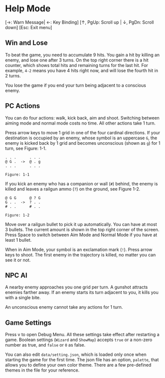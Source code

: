 # Help Mode

[→: Warn Message| ←: Key Binding]
[↑, PgUp: Scroll up | ↓, PgDn: Scroll down]
[Esc: Exit menu]

## Win and Lose

To beat the game, you need to accumulate 9 hits. You gain a hit by killing an enemy, and lose one after 3 turns. On the top right corner there is a hit counter, which shows total hits and remaining turns for the last hit. For example, `4-2` means you have 4 hits right now, and will lose the fourth hit in 2 turns.

You lose the game if you end your turn being adjacent to a conscious enemy.

## PC Actions

You can do four actions: walk, kick back, aim and shoot. Switching between aiming mode and normal mode costs no time. All other actions take 1 turn.

Press arrow keys to move 1 grid in one of the four cardinal directions. If your destination is occupied by an enemy, whose symbol is an uppercase `G`, the enemy is kicked back by 1 grid and becomes unconscious (shown as `g`) for 1 turn, see Figure: 1-1.

    . . .      . . .
    @ G .  ->  @ . g
    . . .      . . .

    Figure: 1-1

If you kick an enemy who has a companion or wall (`#`) behind, the enemy is killed and leaves a railgun ammo (`?`) on the ground, see Figure 1-2.

    @ G G      @ ? G
    G . .  ->  ? . .
    # . .      # . .

    Figure: 1-2

Move over a railgun bullet to pick it up automatically. You can have at most 3 bullets. The current amount is shown in the top right corner of the screen. Press Space to switch between Aim Mode and Normal Mode if you have at least 1 bullet.

When in Aim Mode, your symbol is an exclamation mark (`!`). Press arrow keys to shoot. The first enemy in the trajectory is killed, no matter you can see it or not.

## NPC AI

A nearby enemy approaches you one grid per turn. A gunshot attracts enemies farther away. If an enemy starts its turn adjacent to you, it kills you with a single bite. 

An unconscious enemy cannot take any actions for 1 turn.

## Game Settings

Press v to open Debug Menu. All these settings take effect after restarting a game. Boolean settings (`Wizard` and `ShowMap`) accepts `true` or a non-zero number as true, and `false` or `0` as false.

You can also edit `data/setting.json`, which is loaded only once when starting the game for the first time. The json file has an option, `palette`, that allows you to define your own color theme. There are a few pre-defined themes in the file for your reference.

